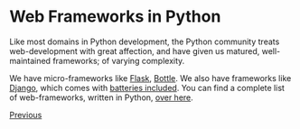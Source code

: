 # Web Frameworks in Python

Like most domains in Python development, the Python community treats web-development with great affection, and have given us matured, well-maintained frameworks; of varying complexity.

We have micro-frameworks like [Flask](http://flask.pocoo.org/), [Bottle](http://bottlepy.org/docs/dev/index.html). We also have frameworks like [Django](https://www.djangoproject.com/), which comes with [batteries included](https://github.com/rosarior/awesome-django). You can find a complete list of web-frameworks, written in Python, [over here](https://en.wikipedia.org/wiki/Comparison_of_web_frameworks#Python).

[Previous](Web-Development-in-Python.md)
